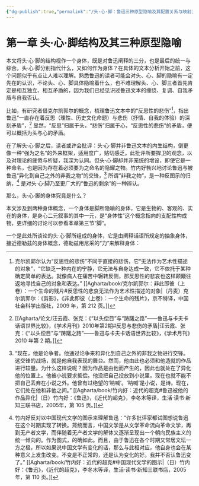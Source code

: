 ```yaml
---
{"dg-publish":true,"permalink":"/头·心·脚：鲁迅三种原型隐喻及其配置关系与映射关系/","tags":["鲁迅"],"created":"2024-04-07T10:07:27.309+08:00"}
---
```



# 第一章 头·心·脚结构及其三种原型隐喻

本文将头·心·脚的结构视作一个身体，既是对鲁迅阐释的三分，也是最后的统一与综合。头·心·脚分别指代什么，又如何作为身体？在具体的文本分析开始之前，这个问题似乎有点让人难以理解。熟悉鲁迅的读者可能会对头、心、脚的隐喻有一定先在的认识，不论头、心、脚具体隐喻着什么，也不难理解头、心、脚三者首先肯定是相互独立、相互矛盾的，因为我们已经见识过鲁迅文本的缠绕、复调、自我矛盾与自我否认。

比如，有研究者借克尔凯郭尔的概念，梳理鲁迅文本中的“反思性的悲伤”[^1]，指出鲁迅“一直存在着反思（理性、历史文化命题）与悲伤（抒情、自我的体验）的深刻矛盾”，[^2] 显然，“反思”归属于头，“悲伤”归属于心，“反思性的悲伤”的矛盾，便可以概括为头与心的矛盾。

在了解头·心·脚之后，读者或许会批评：头·心·脚并非鲁迅文本的内生结构，倒更像一种“强为之名”的外来框架，适用度广，贴切感乏。此批评所要捍卫的观念，以及对理论的疲倦与析疑，我深为认同。但头·心·脚却并非笼统的增设，即使它是一种命名，也是因为存在着必须要为之命名的隐耀之物。竹内好勃兴地讨论鲁迅与被鲁迅“异化到自己之外的非我之物”的交锋，[^3] 所谓“非我之物”，是一种反图示的归纳，[^4] 是对头·心·脚乃至更广大的“鲁迅的剩余”的一种辨认。

那么，头·心·脚的身体究竟是什么？

本文涉及到两种身体概念，一个身体是脚所隐喻的身体，它是生物的、客观的、实在的身体，是身心二元叙事的其中一元，是“身体性”这个概念指向的支配性构成物，更详细的讨论可以参看本章第三节“脚”。

一个是此处所谈论的头·心·脚所组成的身体，它是由阐释话语所规定的抽象身体，接近德勒兹的身体概念，德勒兹用尼采的“力”来解释身体：

[^1]: 克尔凯郭尔认为“反思性的悲伤”不同于直接的悲伤，它“无法作为艺术性描述的对象”，“它缺乏一种内在的宁静，它无法与自身达成一致，它不依托于某种确定简单的表达。就像病人在痛苦中辗转反侧，那反思性的悲哀也这样颠簸往返地寻找自己的对象和表达。” [[Agharta/book/克尔凯郭尔：非此即彼（上卷）：一个生命的残片#反思性的悲哀无法作为艺术性描述的对象\|（丹麦）克尔凯郭尔：《剪影》，《非此即彼（上卷）：一个生命的残片》，京不特译，中国社会科学出版社，2009 年，第 212 页。]]
[^2]: [[Agharta/论文/汪云霞、张克：《“以头偿目”与“踌躇之路”——鲁迅与卡夫卡话语世界比较》，《学术月刊》2010年第2期#反思与悲伤的矛盾\|汪云霞、张克：《“以头偿目”与“踌躇之路”——鲁迅与卡夫卡话语世界比较》，《学术月刊》2010 年第 2 期。]]
[^3]: “现在，他是论争者。他通过论争来和异化到自己之外的非我之物进行交锋。这交锋的战场，就是他自我表现的舞台。然而，他由此也必须和他造就的作品进行较量。为什么这样说呢？因为作品是由他而产生的，因此也就处在了异化他的位置上。他被小说要求抵偿。他没把自己投放到小说里，现在也就不能不把自己丢弃在小说之外。他曾有过绝望的‘呐喊’。‘呐喊’是小说，是诗。现在，它们处在他和非他之间。” [[Agharta/book/竹内好：近代的超克#鲁迅被他的作品异化\|（日）竹内好：《鲁迅》，《近代的超克》，李冬木等译，生活·读书·新知三联书店，2005年，第 105 页。]]
[^4]: 竹内好反对以中国现代文学的图示来理解鲁迅：“许多批评家都试图想说鲁迅在这个时期实现了转换。笼统而言，中国文学是从文学革命流向革命文学，再到无产者文学，而伴随着无产者文学的解体又逐渐呈现出一个朝向民族主义的统一倾向的。作为图式，的确如此。而且，由于鲁迅在各个时期又常居文坛一方之极，所以如果说中国文学有变化的话，那么与此相对应，他自身也会在某种意义上发生改变。不变是不正常的，还是认为变化的好。我并不否认鲁迅变了。” [[Agharta/book/竹内好：近代的超克#中国现代文学的图示\|（日）竹内好：《鲁迅》，《近代的超克》，李冬木等译，生活·读书·新知三联书店，2005年，第 110 页。]]
